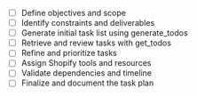 - [ ] Define objectives and scope
- [ ] Identify constraints and deliverables
- [ ] Generate initial task list using generate_todos
- [ ] Retrieve and review tasks with get_todos
- [ ] Refine and prioritize tasks
- [ ] Assign Shopify tools and resources
- [ ] Validate dependencies and timeline
- [ ] Finalize and document the task plan